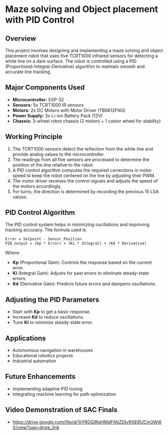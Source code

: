 # Maze solving and Object placement with PID Control

## Overview
This project involves designing and implementing a maze solving and object placement robot that uses five TCRT1000 infrared sensors for detecting a white line on a dark surface. The robot is controlled using a PID (Proportional-Integral-Derivative) algorithm to maintain smooth and accurate line tracking.

## Major Components Used
- **Microcontroller:** ESP-32
- **Sensors:** 5x TCRT1000 IR sensors
- **Motors:** 2x DC Motors with Motor Driver (TB6612FNG)
- **Power Supply:** 3x Li-ion Battery Pack (12V)
- **Chassis:** 3-wheel robot chassis (2 motors + 1 castor wheel for stability)

## Working Principle
1. The TCRT1000 sensors detect the reflection from the white line and provide analog values to the microcontroller.
2. The readings from all five sensors are processed to determine the position of the line relative to the robot.
3. A PID control algorithm computes the required corrections in motor speed to keep the robot centered on the line by adjusting their PWM.
4. The motor driver receives the control signals and adjusts the speed of the motors accordingly.
5. For turns, the direction is determined by recording the previous 15 LSA values.
## PID Control Algorithm
The PID control system helps in minimizing oscillations and improving tracking accuracy. The formula used is:

```
Error = Setpoint - Sensor_Position
PID_output = (Kp * Error) + (Ki * Integral) + (Kd * Derivative)
```

Where:
- **Kp** (Proportional Gain): Controls the response based on the current error.
- **Ki** (Integral Gain): Adjusts for past errors to eliminate steady-state errors.
- **Kd** (Derivative Gain): Predicts future errors and dampens oscillations.


## Adjusting the PID Parameters
- Start with **Kp** to get a basic response.
- Increase **Kd** to reduce oscillations.
- Tune **Ki** to minimize steady-state error.

## Applications
- Autonomous navigation in warehouses
- Educational robotics projects
- Industrial automation

## Future Enhancements
- Implementing adaptive PID tuning
- Integrating machine learning for path optimization

## Video Demonstration of SAC Finals
- [https://drive.google.com/file/d/1jiYRGQWqHMdFfAtZDlvRXE6fJCm3Wj6X/view?usp=drive_link ](https://drive.google.com/file/d/1jwIqWakAozG5SfbpKLwxp1zVBzRboQ-u/view?usp=drive_link)
